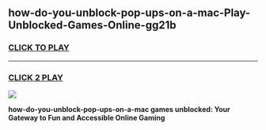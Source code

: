 
## how-do-you-unblock-pop-ups-on-a-mac-Play-Unblocked-Games-Online-gg21b
<h3>
<a href="https://premium76.site?title=how-do-you-unblock-pop-ups-on-a-mac&ref=25A">CLICK TO PLAY</a></h3>
<hr>

<h3>
<a href="https://premium76.site?title=how-do-you-unblock-pop-ups-on-a-mac&ref=25A">CLICK 2 PLAY</a>
  
</h3>

<a href="https://premium76.site?title=how-do-you-unblock-pop-ups-on-a-mac&ref=25A"><img src="https://clearcache.store/games.png"></a>


**how-do-you-unblock-pop-ups-on-a-mac games unblocked: Your Gateway to Fun and Accessible Online Gaming**
